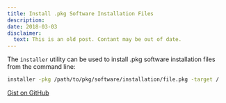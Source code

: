 ```yaml
---
title: Install .pkg Software Installation Files
description:
date: 2018-03-03
disclaimer:
  text: This is an old post. Contant may be out of date.
---
```


The `installer` utility can be used to install .pkg software installation files from the command line:

```bash
installer -pkg /path/to/pkg/software/installation/file.pkg -target /
```

[Gist on GitHub](https://gist.github.com/lucascantor/232c9694120eacbbd03f4dbd284edc12)
